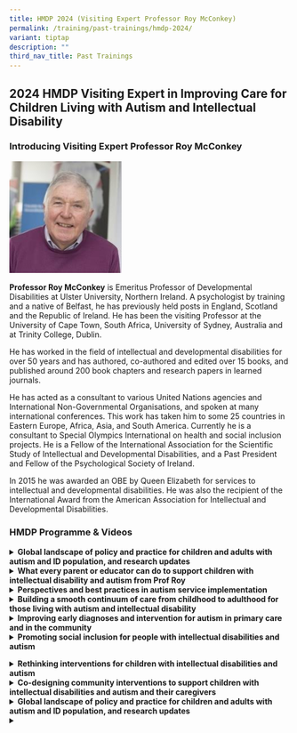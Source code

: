```yaml
---
title: HMDP 2024 (Visiting Expert Professor Roy McConkey)
permalink: /training/past-trainings/hmdp-2024/
variant: tiptap
description: ""
third_nav_title: Past Trainings
---
```

<h2>2024 HMDP Visiting Expert in Improving Care for Children Living with Autism and Intellectual Disability</h2>
<h3>Introducing Visiting Expert Professor Roy McConkey</h3>
<p></p>
<div class="isomer-image-wrapper">
<img style="width: 40%;" height="auto" width="100%" alt="Professor Roy McConkey" src="/images/profroy.png">
</div>
<p></p>
<p><strong>Professor Roy McConkey</strong> is Emeritus Professor of Developmental
Disabilities at Ulster University, Northern Ireland. A psychologist by
training and a native of Belfast, he has previously held posts in England,
Scotland and the Republic of Ireland.&nbsp;He has been the visiting Professor
at the University of Cape Town, South Africa, University of Sydney, Australia
and at Trinity College, Dublin.</p>
<p>He has worked in the field of intellectual and developmental disabilities
for over 50 years and has authored, co-authored and edited over 15 books,
and published around 200 book chapters and research papers in learned journals.&nbsp;&nbsp;</p>
<p>He has acted as a consultant to various United Nations agencies and International
Non-Governmental Organisations, and spoken at many international conferences.&nbsp;This
work has taken him to some 25 countries in Eastern Europe, Africa, Asia,
and South America.&nbsp;Currently he is a consultant to Special Olympics
International on health and social inclusion projects. He is a Fellow of
the International Association for the Scientific Study of Intellectual
and Developmental Disabilities, and a Past President and Fellow of the
Psychological Society of Ireland.</p>
<p>In 2015 he was awarded an OBE by Queen Elizabeth for services to intellectual
and developmental disabilities.&nbsp;He was also the recipient of the International
Award from the American Association for Intellectual and Developmental
Disabilities.</p>
<p></p>
<h3>HMDP Programme &amp; Videos</h3>
<div data-type="detailGroup" class="isomer-accordion isomer-accordion-white">
<details class="isomer-details">
<summary><strong>Global landscape of policy and practice for children and adults with autism and ID population, and research updates</strong>
</summary>
<div data-type="detailsContent" class="isomer-details-content">
<p></p>
<p>22 October 2024 Opening Lecture</p>
<p></p>
<p>Professor Roy McConkey shares about global trends, updates in services,
policies and best management practices, so that we can consider what can
be translated to the local landscape.</p>
<p></p>
<div class="iframe-wrapper">
<iframe height="315" width="560" allowfullscreen="true" frameborder="0" src="https://www.youtube.com/embed/ANc3TwfUnHo?si=p7McPnMSzp9yzQnt"></iframe>
</div>
<p></p>
</div>
</details>
<details class="isomer-details">
<summary><strong>What every parent or educator can do to support children with intellectual disability and autism from Prof Roy</strong>
</summary>
<div data-type="detailsContent" class="isomer-details-content">
<p></p>
<p>22 October 2024 Evening Lecture</p>
<p></p>
<p>Professor Roy McConkey educates members of the public on evidence-based
ways to support their children with intellectual disability and autism.</p>
<p></p>
<div class="iframe-wrapper">
<iframe height="315" width="560" allowfullscreen="true" frameborder="0" src="https://www.youtube.com/embed/3QdA8vkp7LM?si=_Yo4oFAx6Ek6mTVO"></iframe>
</div>
</div>
</details>
<details class="isomer-details">
<summary><strong>Perspectives and best practices in autism service implementation</strong>
</summary>
<div data-type="detailsContent" class="isomer-details-content">
<p></p>
<p>23 October 2024 Presentation #1</p>
<p></p>
<p>Professor Roy McConkey talks about best practice principles for care in
child and adult patients with autism and intellectual disability.</p>
<p></p>
<div class="iframe-wrapper">
<iframe height="315" width="560" allowfullscreen="true" frameborder="0" src="https://www.youtube.com/embed/TGxvvS6Z31k?si=jRDkFEb2tt0gtV2O"></iframe>
</div>
</div>
</details>
<details class="isomer-details">
<summary><strong>Building a smooth continuum of care from childhood to adulthood for those living with autism and intellectual disability</strong>
</summary>
<div data-type="detailsContent" class="isomer-details-content">
<p></p>
<p>23 October 2024 Presentation #2</p>
<p></p>
<p>Professor Roy McConkey helps us understand the landscape for adult neurodevelopmental
service in Singapore.</p>
<p></p>
<div class="iframe-wrapper">
<iframe height="315" width="560" allowfullscreen="true" frameborder="0" src="https://www.youtube.com/embed/UHpsd1yloa8?si=ggo6m2_9gP7PBLqv"></iframe>
</div>
</div>
</details>
<details class="isomer-details">
<summary><strong>Improving early diagnoses and intervention for autism in primary care and in the community</strong>
</summary>
<div data-type="detailsContent" class="isomer-details-content">
<p></p>
<p>24 October 2024 Presentation #1</p>
<p></p>
<p>Professor Roy McConkey provides insight into early diagnosis and intervention
in primary care settings.</p>
<p></p>
<div class="iframe-wrapper">
<iframe height="315" width="560" allowfullscreen="true" frameborder="0" src="https://www.youtube.com/embed/rRjokSpdHpQ?si=pJ6eGd38J7ZdqZ7_"></iframe>
</div>
</div>
</details>
<details class="isomer-details">
<summary><strong>Promoting social inclusion for people with intellectual disabilities and autism</strong>
</summary>
<div data-type="detailsContent" class="isomer-details-content">
<p></p>
<p>24 October 2024 Presentation #2</p>
<p></p>
<p>Professor Roy helps to enhance our knowledge and strategies of building
an inclusive society for the people with special needs.</p>
<p></p>
<div class="iframe-wrapper">
<iframe height="315" width="560" allowfullscreen="true" frameborder="0" src="https://www.youtube.com/embed/hCcEIs0TH1E?si=ercGO7Fkf_i0t_u5"></iframe>
</div>
</div>
</details>
</div>
<p></p>
<p></p>
<p></p>
<p></p>
<p></p>
<div data-type="detailGroup" class="isomer-accordion-group isomer-accordion isomer-accordion-white">
<details class="isomer-details">
<summary><strong>Rethinking interventions for children with intellectual disabilities and autism</strong>
</summary>
<div data-type="detailsContent" class="isomer-details-content">
<p></p>
<p>21 October 2024 Health Promotion Board Presentation #1</p>
<p></p>
<p>Professor Roy McConkey shares about implementing of strategies to work
with children with ID and ASD.</p>
<p></p>
<div class="iframe-wrapper">
<iframe height="315" width="560" allowfullscreen="true" frameborder="0" src="https://www.youtube.com/embed/iSmIjr2I8no?si=_qAxXDxgPqMuiRw1"></iframe>
</div>
</div>
</details>
</div>
<div data-type="detailGroup" class="isomer-accordion-group isomer-accordion isomer-accordion-white">
<details class="isomer-details">
<summary><strong>Co-designing community interventions to support children with intellectual disabilities and autism and their caregivers</strong>
</summary>
<div data-type="detailsContent" class="isomer-details-content">
<p></p>
<p>21 October 2024 Health Promotion Board Presentation #2</p>
<p></p>
<p>Professor Roy McConkey engages professionals from the community in co-designing
intervention for children with ID and ASD and their caregiver.</p>
<p></p>
<div class="iframe-wrapper">
<iframe height="315" width="560" allowfullscreen="true" frameborder="0" src="https://www.youtube.com/embed/aXiOjtYeuPM?si=iMxgcM9h1Ey8vyw7"></iframe>
</div>
</div>
</details>
</div>
<div data-type="detailGroup" class="isomer-accordion-group isomer-accordion isomer-accordion-white">
<details class="isomer-details">
<summary><strong>Global landscape of policy and practice for children and adults with autism and ID population, and research updates</strong>
</summary>
<div data-type="detailsContent" class="isomer-details-content">
<p></p>
<p>22 October 2024 Opening Lecture</p>
<p></p>
<p>Professor Roy McConkey shares about global trends, updates in services,
policies and best management practices, so that we can consider what can
be translated to the local landscape.</p>
<p></p>
<div class="iframe-wrapper">
<iframe height="315" width="560" allowfullscreen="true" frameborder="0" src="https://www.youtube.com/embed/ANc3TwfUnHo?si=kuNTUgFjaRlMO1V1"></iframe>
</div>
</div>
</details>
</div>
<div data-type="detailGroup" class="isomer-accordion-group isomer-accordion isomer-accordion-white">
<details class="isomer-details">
<summary></summary>
<div data-type="detailsContent" class="isomer-details-content">
<p></p>
</div>
</details>
</div>
<p></p>